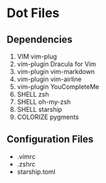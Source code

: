# Dot Files

## Dependencies

1. VIM vim-plug
2. vim-plugin Dracula for Vim
3. vim-plugin vim-markdown
4. vim-plugin vim-airline
5. vim-plugin YouCompleteMe
6. SHELL zsh
7. SHELL oh-my-zsh
8. SHELL starship
9. COLORIZE pygments

## Configuration Files

* .vimrc
* .zshrc
* starship.toml
